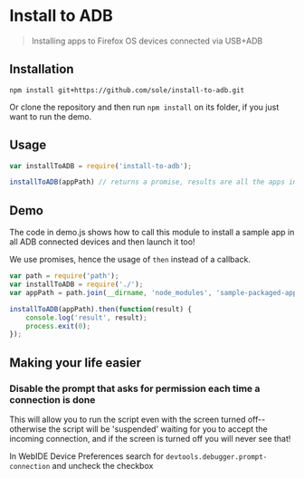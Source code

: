 # Install to ADB

> Installing apps to Firefox OS devices connected via USB+ADB

## Installation

`
npm install git+https://github.com/sole/install-to-adb.git
`

Or clone the repository and then run `npm install` on its folder, if you just want to run the demo.

## Usage

```javascript
var installToADB = require('install-to-adb');

installToADB(appPath) // returns a promise, results are all the apps installed on all the devices
```

## Demo

The code in demo.js shows how to call this module to install a sample app in all ADB connected devices and then launch it too!

We use promises, hence the usage of `then` instead of a callback.

```javascript
var path = require('path');
var installToADB = require('./');
var appPath = path.join(__dirname, 'node_modules', 'sample-packaged-app');

installToADB(appPath).then(function(result) {
	console.log('result', result);
	process.exit(0);
});
```


## Making your life easier

### Disable the prompt that asks for permission each time a connection is done

This will allow you to run the script even with the screen turned off--otherwise the script will be 'suspended' waiting for you to accept the incoming connection, and if the screen is turned off you will never see that!

In WebIDE Device Preferences search for `devtools.debugger.prompt-connection` and uncheck the checkbox

